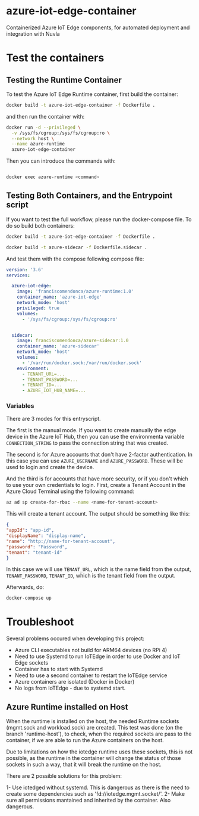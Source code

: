 # azure-iot-edge-container

Containerized Azure IoT Edge components, for automated deployment and integration with Nuvla


# Test the containers


## Testing the Runtime Container 

To test the Azure IoT Edge Runtime container, first build the container:

```bash
docker build -t azure-iot-edge-container -f Dockerfile .
```

and then run the container with:

```bash
docker run -d --privileged \
  -v /sys/fs/cgroup:/sys/fs/cgroup:ro \
  --network host \
  --name azure-runtime
  azure-iot-edge-container
```

Then you can introduce the commands with:

```bash

docker exec azure-runtime <command>
```

## Testing Both Containers, and the Entrypoint script

If you want to test the full workflow, please run the docker-compose file.
To do so build both containers:

```bash
docker build -t azure-iot-edge-container -f Dockerfile .
```

```bash
docker build -t azure-sidecar -f Dockerfile.sidecar .
```

And test them with the compose following compose file:

```yaml
version: '3.6'
services:

  azure-iot-edge:
    image: 'franciscomendonca/azure-runtime:1.0'
    container_name: 'azure-iot-edge'
    network_mode: 'host'
    privileged: true
    volumes: 
      - '/sys/fs/cgroup:/sys/fs/cgroup:ro'


  sidecar:
    image: franciscomendonca/azure-sidecar:1.0
    container_name: 'azure-sidecar'
    network_mode: 'host'
    volumes:
      - '/var/run/docker.sock:/var/run/docker.sock'
    environment:
      - TENANT_URL=...
      - TENANT_PASSWORD=...
      - TENANT_ID=...
      - AZURE_IOT_HUB_NAME=...

```

### Variables

There are 3 modes for this entryscript.

The first is the manual mode. If you want to create manually the edge device in the Azure IoT Hub,
then you can use the environmenta variable `CONNECTION_STRING` to pass the connection string that was
created.

The second is for Azure accounts that don't have 2-factor authentication. In this case you can use
`AZURE_USERNAME` and `AZURE_PASSWORD`. These will be used to login and create the device.

And the third is for accounts that have more security, or if you don't which to use your own credentials to 
login. First, create a Tenant Account in the Azure Cloud Terminal using the following command:

```bash
az ad sp create-for-rbac --name <name-for-tenant-account> 
```

This will create a tenant account. The output should be something like this:

```json
{
"appId": "app-id",
"displayName": "display-name",
"name": "http://name-for-tenant-account",
"password": "Password",
"tenant": "tenant-id"
}
```

In this case we will use `TENANT_URL`, which is the name field from the output, `TENANT_PASSWORD`, `TENANT_ID`, which is the tenant field from the output.

Afterwards, do:

```bash
docker-compose up
```


# Troubleshoot

Several problems occured when developing this project:

- Azure CLI executables not build for ARM64 devices (no RPi 4)
- Need to use Systemd to run IoTEdge in order to use Docker and IoT Edge sockets
- Container has to start with Systemd
- Need to use a second container to restart the IoTEdge service
- Azure containers are isolated (Docker in Docker)
- No logs from IoTEdge - due to systemd start.

## Azure Runtime installed on Host

When the runtime is installed on the host, the needed Runtime sockets (mgmt.sock and workload.sock) are created. 
This test was done (on the branch 'runtime-host'), to check, when the required sockets are pass to the container, if we are able to run the 
Azure containers on the host.

Due to limitations on how the iotedge runtime uses these sockets, this is not possible, as the runtime in the 
container will change the status of those sockets in such a way, that it will break the runtime on the host.

There are 2 possible solutions for this problem:

1- Use iotedged without systemd. This is dangerous as there is the need to create some dependencies such as 'fd://iotedge.mgmt.socket/'.
2- Make sure all permissions mantained and inherited by the container. Also dangerous.

